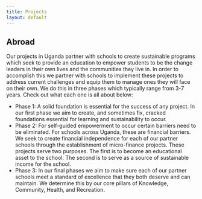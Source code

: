 ```yaml
---
title: Projects
layout: default
---
```


## Abroad
Our projects in Uganda partner with schools to create sustainable programs which seek to provide an education to empower students to be the change leaders in their own lives and the communities they live in. In order to accomplish this we partner with schools to implement these projects to address current challenges and equip them to manage ones they will face on their own. We do this in three phases which typically range from 3-7 years. Check out what each one is all about below:
 
-  Phase 1: A solid foundation is essential for the success of any project. In our first phase we aim to create, and sometimes fix, cracked foundations essential for learning and sustainability to occur.
-  Phase 2: For self-guided empowerment to occur certain barriers need to be eliminated. For schools across Uganda, these are financial barriers. We seek to create financial independence for each of our partner schools through the establishment of micro-finance projects. These projects serve two purposes. The first is to become an educational asset to the school. The second is to serve as a source of sustainable income for the school.
-  Phase 3: In our final phases we aim to make sure each of our partner schools meet a standard of excellence that they both deserve and can maintain. We determine this by our core pillars of Knowledge, Community, Health, and Recreation.